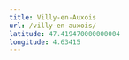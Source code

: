```yaml
---
title: Villy-en-Auxois
url: /villy-en-auxois/
latitude: 47.419470000000004
longitude: 4.63415
---
```

